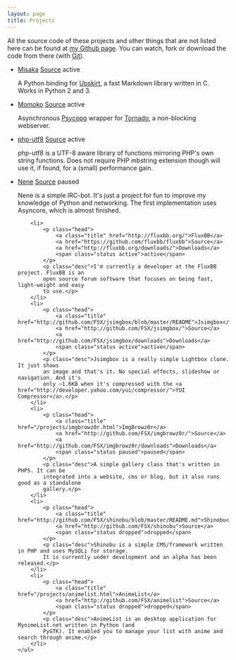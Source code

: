 ```yaml
---
layout: page
title: Projects
---
```


All the source code of these projects and other things that are not listed here
can be found at  [my Github page][Github/FSX]. You can watch, fork or download
the code from there (with [Git][]).

 [Git]: http://git-scm.com/
 [Github/FSX]: http://github.com/FSX


<div class="nice-project-list">
    <ul>
        <li>
            <p class="head">
                <a class="title" href="http://misaka.61924.nl/">Misaka</a>
                <a href="https://github.com/FSX/misaka">Source</a>
                <span class="status active">active</span>
            </p>
            <p class="desc">A Python binding for <a href="">Upskirt</a>, a fast Markdown library written in C. Works in Python 2 and 3.</p>
        </li>
        <li>
            <p class="head">
                <a class="title" href="http://momoko.61924.nl/">Momoko</a>
                <a href="http://github.com/FSX/momoko">Source</a>
                <span class="status active">active</span>
            </p>
            <p class="desc">Asynchronous <a href="http://initd.org/psycopg/">Psycopg</a>
                wrapper for <a href="http://www.tornadoweb.org/">Tornado</a>, a
                non-blocking webserver.</p>
        </li>
        <li>
            <p class="head">
                <a class="title" href="http://php-utf8.61924.nl/">php-utf8</a>
                <a href="http://github.com/FSX/php-utf8">Source</a>
                <span class="status active">active</span>
            </p>
            <p class="desc">php-utf8 is a UTF-8 aware library of functions mirroring
            PHP's own string functions. Does not require PHP mbstring extension though
            will use it, if found, for a (small) performance gain.</p>
        </li>
        <li>
            <p class="head">
                <a class="title" href="http://github.com/FSX/nene/blob/master/README">Nene</a>
                <a href="http://github.com/FSX/nene">Source</a>
                <span class="status paused">paused</span>
            </p>
            <p class="desc">Nene is a simple IRC-bot. It's just a project for fun to
            improve my knowledge of Python and networking. The first implementation uses
            Asyncore, which is almost finished.</p>
        </li>

        <li>
            <p class="head">
                <a class="title" href="http://fluxbb.org/">FluxBB</a>
                <a href="https://github.com/fluxbb/fluxbb">Source</a>
                <a href="http://fluxbb.org/downloads/">Downloads</a>
                <span class="status active">active</span>
            </p>
            <p class="desc">I'm currently a developer at the FluxBB project. FluxBB is an
            open source forum software that focuses on being fast, light-weight and easy
            to use.</p>
        </li>
        <li>
            <p class="head">
                <a class="title" href="http://github.com/FSX/jsimgbox/blob/master/README">Jsimgbox</a>
                <a href="http://github.com/FSX/jsimgbox/">Source</a>
                <a href="http://github.com/FSX/jsimgbox/downloads">Downloads</a>
                <span class="status active">active</span>
            </p>
            <p class="desc">Jsimgbox is a really simple Lightbox clone. It just shows
            an image and that's it. No special effects, slideshow or navigation. And it's
            only ~1.6KB when it's compressed with the <a href="http://developer.yahoo.com/yui/compressor/">YUI Compressor</a>.</p>
        </li>
        <li>
            <p class="head">
                <a class="title" href="/projects/imgbrowz0r.html">ImgBrowz0r</a>
                <a href="http://github.com/FSX/imgbrowz0r/">Source</a>
                <a href="http://github.com/FSX/imgbrowz0r/downloads">Downloads</a>
                <span class="status paused">paused</span>
            </p>
            <p class="desc">A simple gallery class that's written in PHP5. It can be
            integrated into a website, cms or blog, but it also runs good as a standalone
            gallery.</p>
        </li>
        <li>
            <p class="head">
                <a class="title" href="http://github.com/FSX/shinobu/blob/master/README.md">Shinobu</a>
                <a href="http://github.com/FSX/shinobu">Source</a>
                <span class="status dropped">dropped</span>
            </p>
            <p class="desc">Shinobu is a simple CMS/framework written in PHP and uses MySQLi for storage.
            It is currently under development and an alpha has been released.</p>
        </li>
        <li>
            <p class="head">
                <a class="title" href="/projects/animelist.html">AnimeList</a>
                <a href="http://github.com/FSX/animelist">Source</a>
                <span class="status dropped">dropped</span>
            </p>
            <p class="desc">AnimeList is an desktop application for MynimeList.net written in Python (and
            PyGTK). It enabled you to manage your list with anime and search through anime.</p>
        </li>
    </ul>
</div>
